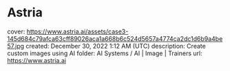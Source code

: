 # Astria

cover: https://www.astria.ai/assets/case3-145d684c79afca63cff89026aca1a668b6c524d5657a4774ca2dc1d6b9a4be57.jpg
created: December 30, 2022 1:12 AM (UTC)
description: Create custom images using AI
folder: AI Systems / AI | Image | Trainers
url: https://www.astria.ai